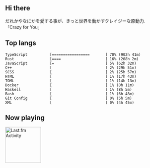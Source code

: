 <!-- deno-fmt-ignore-file -->
## Hi there

だれかやなにかを愛する事が、きっと世界を動かすクレイジーな原動力. 「Crazy for You」



## Top langs

```
TypeScript          [=================       ] 70% (902h 41m)
Rust                [====                    ] 16% (208h 2m)
JavaScript          [=                       ] 5% (62h 32m)
C++                 [                        ] 2% (29h 51m)
SCSS                [                        ] 2% (25h 57m)
HTML                [                        ] 1% (17h 43m)
TOML                [                        ] 1% (14h 13m)
Docker              [                        ] 1% (8h 11m)
Haskell             [                        ] 1% (8h 5m)
Bash                [                        ] 1% (6h 48m)
Git Config          [                        ] 0% (5h 5m)
XML                 [                        ] 0% (4h 45m)
```


## Now playing


<a href="https://github.com/kiosion/toru">
  <picture>
    <source media="(prefers-color-scheme: dark)" srcset="https://toru.kio.dev/api/v1/re-taro?blur&border_width=0&border_radius=26&theme=nord">
    <source media="(prefers-color-scheme: light)" srcset="https://toru.kio.dev/api/v1/re-taro?blur&border_width=0&border_radius=26&theme=light">
    <img alt="Last.fm Activity" src="https://toru.kio.dev/api/v1/re-taro?blur&border_width=0&border_radius=26" height="115" />
  </picture>
</a>
